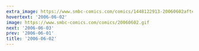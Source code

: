 ```yaml
---
extra_image: https://www.smbc-comics.com/comics/1448122913-20060602after.png
hovertext: '2006-06-02'
image: https://www.smbc-comics.com/comics/20060602.gif
next: '2006-06-03'
prev: '2006-06-01'
title: '2006-06-02'
---
```

